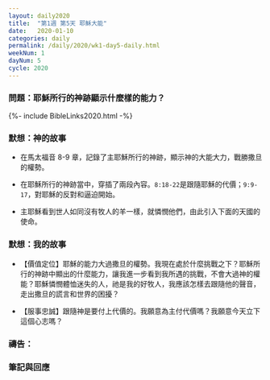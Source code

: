 ```yaml
---
layout: daily2020
title:  "第1週 第5天 耶穌大能"
date:   2020-01-10
categories: daily
permalink: /daily/2020/wk1-day5-daily.html
weekNum: 1
dayNum: 5
cycle: 2020
---
```


### 問題：耶穌所行的神跡顯示什麼樣的能力？

{%- include BibleLinks2020.html -%}

### 默想：神的故事 
+ 在馬太福音 8-9 章，記錄了主耶穌所行的神跡，顯示神的大能大力，戰勝撒旦的權勢。

+ 在耶穌所行的神跡當中，穿插了兩段內容。`8:18-22`是跟隨耶穌的代價；`9:9-17`，對耶穌的反對和逼迫開始。

+ 主耶穌看到世人如同沒有牧人的羊一樣，就憐憫他們，由此引入下面的天國的使命。 

### 默想：我的故事 
+ 【價值定位】耶穌的能力大過撒旦的權勢。我現在處於什麼挑戰之下？耶穌所行的神跡中顯出的什麼能力，讓我進一步看到我所遇的挑戰，不會大過神的權能？耶穌憐憫體恤迷失的人，祂是我的好牧人，我應該怎樣去跟隨他的聲音，走出撒旦的謊言和世界的困擾？

+ 【服事忠誠】跟隨神是要付上代價的。我願意為主付代價嗎？我願意今天立下這個心志嗎？

### 禱告：

### 筆記與回應
